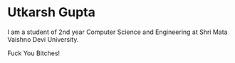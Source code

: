 # Utkarsh Gupta

I am a student of 2nd year Computer Science and Engineering at Shri Mata Vaishno Devi University.

Fuck You Bitches!

